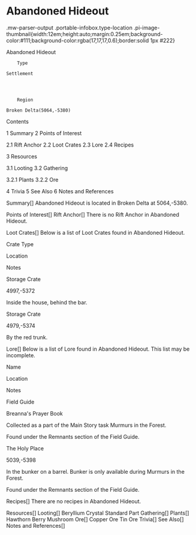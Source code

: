 # Abandoned Hideout

.mw-parser-output .portable-infobox.type-location .pi-image-thumbnail{width:12em;height:auto;margin:0.25em;background-color:#111;background-color:rgba(17,17,17,0.6);border:solid 1px #222}

Abandoned Hideout

	

	
		Type
	
	Settlement



	
		Region
	
	Broken Delta(5064,-5380)




Contents

1 Summary
2 Points of Interest

2.1 Rift Anchor
2.2 Loot Crates
2.3 Lore
2.4 Recipes


3 Resources

3.1 Looting
3.2 Gathering

3.2.1 Plants
3.2.2 Ore




4 Trivia
5 See Also
6 Notes and References



Summary[]
Abandoned Hideout is located in Broken Delta at 5064,-5380.

Points of Interest[]
Rift Anchor[]
There is no Rift Anchor in Abandoned Hideout.

Loot Crates[]
Below is a list of Loot Crates found in Abandoned Hideout.



Crate Type

Location

Notes


Storage Crate

4997,-5372

Inside the house, behind the bar.


Storage Crate

4979,-5374

By the red trunk.


Lore[]
Below is a list of Lore found in Abandoned Hideout. This list may be incomplete.



Name

Location

Notes

Field Guide


Breanna's Prayer Book



Collected as a part of the Main Story task Murmurs in the Forest.

Found under the Remnants section of the Field Guide.


The Holy Place

5039,-5398

In the bunker on a barrel. Bunker is only available during Murmurs in the Forest.

Found under the Remnants section of the Field Guide.


Recipes[]
There are no recipes in Abandoned Hideout.

Resources[]
Looting[]
Beryllium Crystal
Standard Part
Gathering[]
Plants[]
Hawthorn Berry
Mushroom
Ore[]
Copper Ore
Tin Ore
Trivia[]
See Also[]
Notes and References[]
